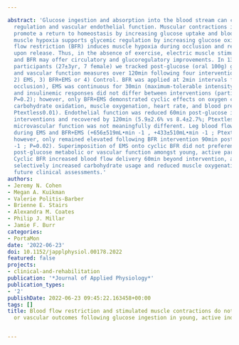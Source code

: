 ---
abstract: 'Glucose ingestion and absorption into the blood stream can challenge glycemic
  regulation and vascular endothelial function. Muscular contractions in exercise
  promote a return to homeostasis by increasing glucose uptake and blood flow. Similarly,
  muscle hypoxia supports glycemic regulation by increasing glucose oxidation. Blood
  flow restriction (BFR) induces muscle hypoxia during occlusion and reactive hyperemia
  upon release. Thus, in the absence of exercise, electric muscle stimulation (EMS)
  and BFR may offer circulatory and glucoregulatory improvements. In 13 healthy, active
  participants (27±3yr, 7 female) we tracked post-glucose (oral 100g) glycemic, cardiometabolic
  and vascular function measures over 120min following four interventions: 1) BFR,
  2) EMS, 3) BFR+EMS or 4) Control. BFR was applied at 2min intervals for 30min (70%
  occlusion), EMS was continuous for 30min (maximum-tolerable intensity). Glycemic
  and insulinemic responses did not differ between interventions (partial η 2 =0.11-0.15,
  P=0.2); however, only BFR+EMS demonstrated cyclic effects on oxygen consumption,
  carbohydrate oxidation, muscle oxygenation, heart rate, and blood pressure (all
  Ptextless0.01). Endothelial function was reduced 60min post-glucose ingestion across
  interventions and recovered by 120min (5.9±2.6% vs 8.4±2.7%; Ptextless0.001). Estimated
  microvascular function was not meaningfully different. Leg blood flow increased
  during EMS and BFR+EMS (+656±519mL•min -1 , +433±510mL•min -1 ; Ptextless0.001);
  however, only remained elevated following BFR intervention 90min post-glucose (+94±94mL•min
  -1 ; P=0.02). Superimposition of EMS onto cyclic BFR did not preferentially improve
  post-glucose metabolic or vascular function amongst young, active participants.
  Cyclic BFR increased blood flow delivery 60min beyond intervention, and BFR+EMS
  selectively increased carbohydrate usage and reduced muscle oxygenation warranting
  future clinical assessments.'
authors:
- Jeremy N. Cohen
- Megan A. Kuikman
- Valerie Politis-Barber
- Brienne E. Stairs
- Alexandra M. Coates
- Philip J. Millar
- Jamie F. Burr
categories:
- PortaMon
date: '2022-06-23'
doi: 10.1152/japplphysiol.00178.2022
featured: false
projects:
- clinical-and-rehabilitation
publication: '*Journal of Applied Physiology*'
publication_types:
- '2'
publishDate: 2022-06-23 09:45:22.163458+00:00
tags: []
title: Blood flow restriction and stimulated muscle contractions do not improve metabolic
  or vascular outcomes following glucose ingestion in young, active individuals

---
